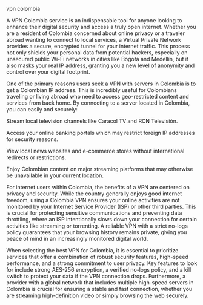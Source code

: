 vpn colombia


A VPN Colombia service is an indispensable tool for anyone looking to enhance their digital security and access a truly open internet. Whether you are a resident of Colombia concerned about online privacy or a traveler abroad wanting to connect to local services, a Virtual Private Network provides a secure, encrypted tunnel for your internet traffic. This process not only shields your personal data from potential hackers, especially on unsecured public Wi-Fi networks in cities like Bogotá and Medellín, but it also masks your real IP address, granting you a new level of anonymity and control over your digital footprint.



One of the primary reasons users seek a VPN with servers in Colombia is to get a Colombian IP address. This is incredibly useful for Colombians traveling or living abroad who need to access geo-restricted content and services from back home. By connecting to a server located in Colombia, you can easily and securely:




Stream local television channels like Caracol TV and RCN Televisión.


Access your online banking portals which may restrict foreign IP addresses for security reasons.


View local news websites and e-commerce stores without international redirects or restrictions.


Enjoy Colombian content on major streaming platforms that may otherwise be unavailable in your current location.





For internet users within Colombia, the benefits of a VPN are centered on privacy and security. While the country generally enjoys good internet freedom, using a Colombia VPN ensures your online activities are not monitored by your Internet Service Provider (ISP) or other third parties. This is crucial for protecting sensitive communications and preventing data throttling, where an ISP intentionally slows down your connection for certain activities like streaming or torrenting. A reliable VPN with a strict no-logs policy guarantees that your browsing history remains private, giving you peace of mind in an increasingly monitored digital world.



When selecting the best VPN for Colombia, it is essential to prioritize services that offer a combination of robust security features, high-speed performance, and a strong commitment to user privacy. Key features to look for include strong AES-256 encryption, a verified no-logs policy, and a kill switch to protect your data if the VPN connection drops. Furthermore, a provider with a global network that includes multiple high-speed servers in Colombia is crucial for ensuring a stable and fast connection, whether you are streaming high-definition video or simply browsing the web securely.
